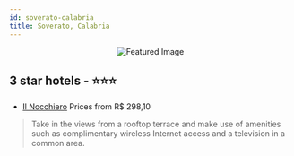 ```yaml
---
id: soverato-calabria
title: Soverato, Calabria
---
```


<center><img src="https://i.travelapi.com/hotels/4000000/3770000/3763100/3763057/53a10dce_z.jpg" alt="Featured Image" /></center>


##  3 star hotels - ⭐️⭐️⭐️

-    [Il Nocchiero](https://us.hurb.com/hotels/soverato/il-nocchiero-JNP-JP401288?cmp=18055) Prices from R$ 298,10
   > Take in the views from a rooftop terrace and make use of amenities such as complimentary wireless Internet access and a television in a common area.

